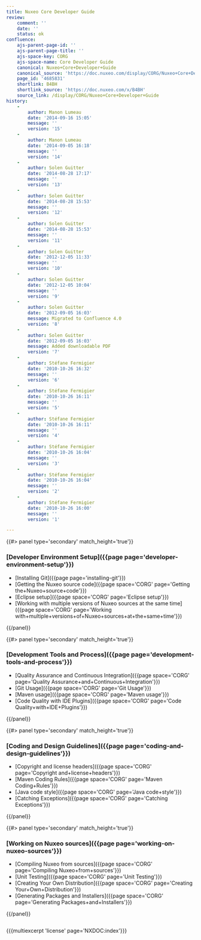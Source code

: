 ```yaml
---
title: Nuxeo Core Developer Guide
review:
    comment: ''
    date: ''
    status: ok
confluence:
    ajs-parent-page-id: ''
    ajs-parent-page-title: ''
    ajs-space-key: CORG
    ajs-space-name: Core Developer Guide
    canonical: Nuxeo+Core+Developer+Guide
    canonical_source: 'https://doc.nuxeo.com/display/CORG/Nuxeo+Core+Developer+Guide'
    page_id: '4685831'
    shortlink: B4BH
    shortlink_source: 'https://doc.nuxeo.com/x/B4BH'
    source_link: /display/CORG/Nuxeo+Core+Developer+Guide
history:
    -
        author: Manon Lumeau
        date: '2014-09-16 15:05'
        message: ''
        version: '15'
    -
        author: Manon Lumeau
        date: '2014-09-05 16:18'
        message: ''
        version: '14'
    -
        author: Solen Guitter
        date: '2014-08-28 17:17'
        message: ''
        version: '13'
    -
        author: Solen Guitter
        date: '2014-08-28 15:53'
        message: ''
        version: '12'
    -
        author: Solen Guitter
        date: '2014-08-28 15:53'
        message: ''
        version: '11'
    -
        author: Solen Guitter
        date: '2012-12-05 11:33'
        message: ''
        version: '10'
    -
        author: Solen Guitter
        date: '2012-12-05 10:04'
        message: ''
        version: '9'
    -
        author: Solen Guitter
        date: '2012-09-05 16:03'
        message: Migrated to Confluence 4.0
        version: '8'
    -
        author: Solen Guitter
        date: '2012-09-05 16:03'
        message: Added downloadable PDF
        version: '7'
    -
        author: Stéfane Fermigier
        date: '2010-10-26 16:32'
        message: ''
        version: '6'
    -
        author: Stéfane Fermigier
        date: '2010-10-26 16:11'
        message: ''
        version: '5'
    -
        author: Stéfane Fermigier
        date: '2010-10-26 16:11'
        message: ''
        version: '4'
    -
        author: Stéfane Fermigier
        date: '2010-10-26 16:04'
        message: ''
        version: '3'
    -
        author: Stéfane Fermigier
        date: '2010-10-26 16:04'
        message: ''
        version: '2'
    -
        author: Stéfane Fermigier
        date: '2010-10-26 16:00'
        message: ''
        version: '1'

---
```

<div class="row" data-equalizer data-equalize-on="medium"><div class="column medium-6">{{#> panel type='secondary' match_height='true'}}

### [Developer Environment Setup]({{page page='developer-environment-setup'}})

*   [Installing Git]({{page page='installing-git'}})
*   [Getting the Nuxeo source code]({{page space='CORG' page='Getting the+Nuxeo+source+code'}})
*   [Eclipse setup]({{page space='CORG' page='Eclipse setup'}})
*   [Working with multiple versions of Nuxeo sources at the same time]({{page space='CORG' page='Working with+multiple+versions+of+Nuxeo+sources+at+the+same+time'}})

{{/panel}}</div><div class="column medium-6">{{#> panel type='secondary' match_height='true'}}

### [Development Tools and Process]({{page page='development-tools-and-process'}})

*   [Quality Assurance and Continuous Integration]({{page space='CORG' page='Quality Assurance+and+Continuous+Integration'}})
*   [Git Usage]({{page space='CORG' page='Git Usage'}})
*   [Maven usage]({{page space='CORG' page='Maven usage'}})
*   [Code Quality with IDE Plugins]({{page space='CORG' page='Code Quality+with+IDE+Plugins'}})

{{/panel}}</div></div><div class="row" data-equalizer data-equalize-on="medium"><div class="column medium-6">{{#> panel type='secondary' match_height='true'}}

### [Coding and Design Guidelines]({{page page='coding-and-design-guidelines'}})

*   [Copyright and license headers]({{page space='CORG' page='Copyright and+license+headers'}})
*   [Maven Coding Rules]({{page space='CORG' page='Maven Coding+Rules'}})
*   [Java code style]({{page space='CORG' page='Java code+style'}})
*   [Catching Exceptions]({{page space='CORG' page='Catching Exceptions'}})

{{/panel}}</div><div class="column medium-6">{{#> panel type='secondary' match_height='true'}}

### [Working on Nuxeo sources]({{page page='working-on-nuxeo-sources'}})

*   [Compiling Nuxeo from sources]({{page space='CORG' page='Compiling Nuxeo+from+sources'}})
*   [Unit Testing]({{page space='CORG' page='Unit Testing'}})
*   [Creating Your Own Distribution]({{page space='CORG' page='Creating Your+Own+Distribution'}})
*   [Generating Packages and Installers]({{page space='CORG' page='Generating Packages+and+Installers'}})

{{/panel}}</div></div>

{{{multiexcerpt 'license' page='NXDOC:index'}}}